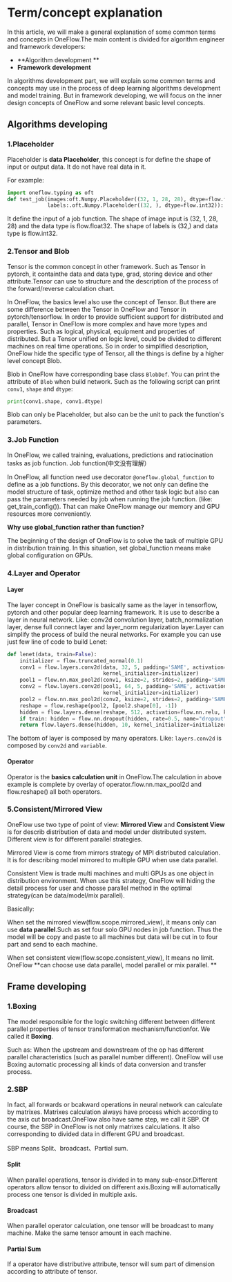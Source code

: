 # Term/concept explanation

In this article, we will make a general explanation of some common terms and concepts in OneFlow.The main content is divided for algorithm engineer and framework developers:

-  **Algorithm development **
-  **Framework development**

In algorithms development part, we will explain some common terms and concepts may use in the process of deep learning algorithms development and model training. But in framework developing, we will focus on the inner design concepts of OneFlow and some relevant basic level concepts.



## Algorithms developing

### 1.Placeholder

Placeholder is **data Placeholder**, this concept is for define the shape of input or output data. It do not have real data in it.

For example:

```python
import oneflow.typing as oft
def test_job(images:oft.Numpy.Placeholder((32, 1, 28, 28), dtype=flow.float32),
             labels:.oft.Numpy.Placeholder((32, ), dtype=flow.int32)):
```

It define the input of a job function. The shape of image input is (32, 1, 28, 28) and the data type is flow.float32. The shape of labels is (32,) and data type is flow.int32.



### 2.Tensor and Blob

Tensor is the common concept in other framework. Such as Tensor in pytorch, it containthe data and data type, grad, storing device and other attribute.Tensor can use to structure and the description of the process of the forward/reverse calculation chart.

In OneFlow, the basics level also use the concept of Tensor. But there are some difference between the Tensor in OneFlow and Tensor in pytorch/tensorflow. In order to provide sufficient support for distributed and parallel, Tensor in OneFlow is more complex and have more types and properties. Such as logical, physical, equipment and properties of distributed. But a Tensor unified on logic level, could be divided to different machines on real time operations. So in order to simplified description, OneFlow hide the specific type of Tensor, all the things is define by a higher level concept Blob.



Blob in OneFlow have corresponding base class  `BlobDef`. You can print the attribute of  `Blob` when build network. Such as the following script can print  `conv1`, `shape` and `dtype`:

```python
print(conv1.shape, conv1.dtype)
```

Blob can only be Placeholder, but also can be the unit to pack the function's parameters.



### 3.Job Function

In OneFlow, we called training, evaluations, predictions and ratiocination tasks as job function. Job function(中文没有理解）

In OneFlow, all function need use decorator `@oneflow.global_function` to define as a job functions. By this decorator, we not only can define the model structure of task, optimize method and other task logic but also can pass the parameters needed by job when running the job function. (like: get_train_config()). That can make OneFlow manage our memory and GPU resources more conveniently.



 **Why use global_function rather than function?**

The beginning of the design of OneFlow is to solve the task of multiple GPU in distribution training. In this situation, set global_function means make global configuration on GPUs.



### 4.Layer and Operator

#### Layer

The layer concept in OneFlow is basically same as the layer in tensorflow, pytorch and other popular deep learning framework. It is use to describe a layer in neural network. Like: conv2d convolution layer, batch_normalization layer, dense full connect layer and layer_norm regularization layer.Layer can simplify the process of build the neural networks. For example you can use just few line of code to build Lenet:

```python
def lenet(data, train=False):
    initializer = flow.truncated_normal(0.1)
    conv1 = flow.layers.conv2d(data, 32, 5, padding='SAME', activation=flow.nn.relu, name='conv1',
                               kernel_initializer=initializer)
    pool1 = flow.nn.max_pool2d(conv1, ksize=2, strides=2, padding='SAME', name='pool1', data_format='NCHW')
    conv2 = flow.layers.conv2d(pool1, 64, 5, padding='SAME', activation=flow.nn.relu, name='conv2',
                               kernel_initializer=initializer)
    pool2 = flow.nn.max_pool2d(conv2, ksize=2, strides=2, padding='SAME', name='pool2', data_format='NCHW')
    reshape = flow.reshape(pool2, [pool2.shape[0], -1])
    hidden = flow.layers.dense(reshape, 512, activation=flow.nn.relu, kernel_initializer=initializer, name='dense1')
    if train: hidden = flow.nn.dropout(hidden, rate=0.5, name="dropout")
    return flow.layers.dense(hidden, 10, kernel_initializer=initializer, name='dense2')
```

The bottom of layer is composed by many operators. Like: `layers.conv2d` is composed by  `conv2d` and `variable`.

#### Operator

Operator is the **basics calculation unit** in OneFlow.The calculation in above example is complete by overlay of operator.flow.nn.max_pool2d and flow.reshape() all both operators.



### 5.Consistent/Mirrored View

OneFlow use two type of point of view:  **Mirrored View** and **Consistent View** is for describ distribution of data and model under distributed system. Different view is for different parallel strategies.

Mirrored View is come from mirrors strategy of MPI distributed calculation. It is for describing model mirrored to multiple GPU when use data parallel.

Consistent View is trade multi machines and multi GPUs as one object in distribution environment. When use this strategy, OneFlow will hiding the detail process for user and chosse parallel method in the optimal strategy(can be data/model/mix parallel).

Basically:

When set the mirrored view(flow.scope.mirrored_view), it means only can use **data parallel**.Such as set four solo GPU nodes in job function. Thus the model will be copy and paste to all machines but data will be cut in to four part and send to each machine.

When set consistent view(flow.scope.consistent_view), It means no limit. OneFlow **can choose use data parallel, model parallel or mix parallel. **



## Frame developing

### 1.Boxing

The model responsible for the logic switching different between different parallel properties of tensor transformation mechanism/functionfor. We called it  **Boxing**.

Such as: When the upstream and downstream of the op has different parallel characteristics (such as parallel number different). OneFlow will use Boxing automatic processing all kinds of data conversion and transfer process.



### 2.SBP

In fact, all forwards or bcakward operations in neural network can calculate by matrixes. Matrixes calculation always have process which according to the axis cut broadcast.OneFlow also have same step, we call it SBP. Of course, the SBP in OneFlow is not only matrixes calculations. It also corresponding to divided data in different GPU and broadcast.

SBP means Split、broadcast、Partial sum.

#### Split

When parallel operations, tensor is divided in to many sub-ensor.Different operators allow tensor to divided on different axis.Boxing will automatically process one tensor is divided in multiple axis.

#### Broadcast

When parallel operator calculation, one tensor will be broadcast to many machine. Make the same tensor amount in each machine.

#### Partial Sum

If a operator have distributive attribute, tensor will sum part of dimension according to attribute of tensor.


